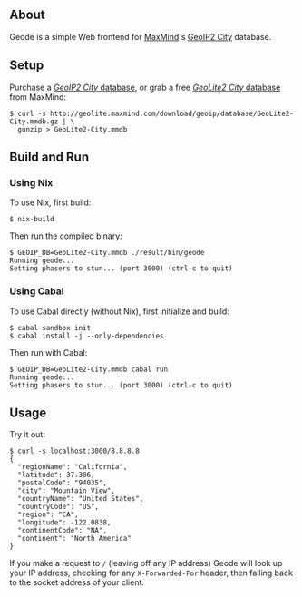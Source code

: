 ## About

Geode is a simple Web frontend for [MaxMind][maxmind]'s [GeoIP2
City][geoip2-city] database.

## Setup

Purchase a [*GeoIP2 City* database][geoip2-city], or grab a free
[*GeoLite2 City* database][geolite2] from MaxMind:

```
$ curl -s http://geolite.maxmind.com/download/geoip/database/GeoLite2-City.mmdb.gz | \
  gunzip > GeoLite2-City.mmdb
```

## Build and Run

### Using Nix

To use Nix, first build:

```
$ nix-build
```

Then run the compiled binary:

```
$ GEOIP_DB=GeoLite2-City.mmdb ./result/bin/geode
Running geode...
Setting phasers to stun... (port 3000) (ctrl-c to quit)
```

### Using Cabal

To use Cabal directly (without Nix), first initialize and build:

```
$ cabal sandbox init
$ cabal install -j --only-dependencies
```

Then run with Cabal:

```
$ GEOIP_DB=GeoLite2-City.mmdb cabal run
Running geode...
Setting phasers to stun... (port 3000) (ctrl-c to quit)
```

## Usage

Try it out:

```
$ curl -s localhost:3000/8.8.8.8
{
  "regionName": "California",
  "latitude": 37.386,
  "postalCode": "94035",
  "city": "Mountain View",
  "countryName": "United States",
  "countryCode": "US",
  "region": "CA",
  "longitude": -122.0838,
  "continentCode": "NA",
  "continent": "North America"
}
```

If you make a request to `/` (leaving off any IP address) Geode will
look up your IP address, checking for any `X-Forwarded-For` header, then
falling back to the socket address of your client.

[maxmind]: https://www.maxmind.com/
[geoip2-city]: https://www.maxmind.com/en/geoip2-city
[geolite2]: https://dev.maxmind.com/geoip/geoip2/geolite2/
